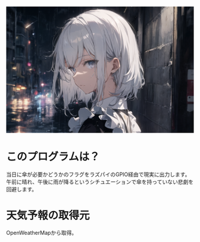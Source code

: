 ![eyeCatch](doc/eyecatch.png)

# このプログラムは？

当日に傘が必要かどうかのフラグをラズパイのGPIO経由で現実に出力します。
午前に晴れ、午後に雨が降るというシチュエーションで傘を持っていない悲劇を回避します。

# 天気予報の取得元
OpenWeatherMapから取得。